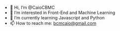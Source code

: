 - 👋 Hi, I’m @CaioCBMC
- 👀 I’m interested in Front-End and Machine Learning
- 🌱 I’m currently learning Javascript and Python
- 📫 How to reach me: bcmcaio@gmail.com

<!---
CaioCBMC/CaioCBMC is a ✨ special ✨ repository because its `README.md` (this file) appears on your GitHub profile.
You can click the Preview link to take a look at your changes.
--->

